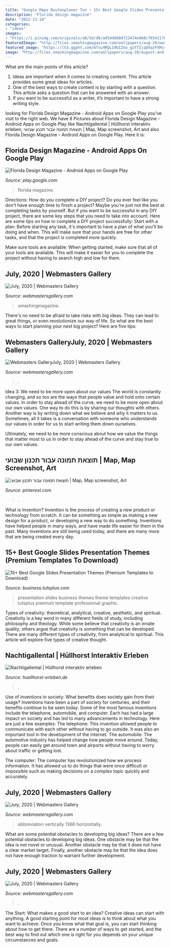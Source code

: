 ```yaml
---
title: "Google Maps Routenplaner Ton ~ 15+ Best Google Slides Presentation Themes (premium Templates To Download)"
description: "Florida design magazine"
date: "2022-11-14"
categories:
- "ideas"
images:
- "https://i.pinimg.com/originals/a0/5d/d0/a05dd088d722474e968c7034217074cb.jpg"
featuredImage: "http://files.smashingmagazine.com/wallpapers/aug-20/womens-equality-day/cal/aug-20-womens-equality-day-cal-1366x768.jpg"
featured_image: "https://lh3.ggpht.com/ATvLHRQL19OIZoo_gzYfZjqO4qzFXMcdCVtS8H6sFe1fAVUtYlvSF9dRYGS-WYm8OLc=h900"
image: "http://files.smashingmagazine.com/wallpapers/aug-20/august-and-a-half/cal/aug-20-august-and-a-half-cal-1920x1440.jpg"
---
```



What are the main points of this article?
1. Ideas are important when it comes to creating content. This article provides some great ideas for articles.
2. One of the best ways to create content is by starting with a question. This article asks a question that can be answered with an answer.
3. If you want to be successful as a writer, it’s important to have a strong writing style.

	

		
looking for Florida Design Magazine - Android Apps on Google Play you've visit to the right web. We have 8 Pictures about Florida Design Magazine - Android Apps on Google Play like Nachtigallental | Hüllhorst interaktiv erleben, תוצאת תמונה עבור תכנון שבועי | Map, Map screenshot, Art and also Florida Design Magazine - Android Apps on Google Play. Here it is:
		
    
## Florida Design Magazine - Android Apps On Google Play

<img loading=lazy src="https://lh3.ggpht.com/ATvLHRQL19OIZoo_gzYfZjqO4qzFXMcdCVtS8H6sFe1fAVUtYlvSF9dRYGS-WYm8OLc=h900" onerror="this.onerror=null;this.src='https://tse1.mm.bing.net/th?id=OIP.R9ocEobsiGdmPY6hR-u2OwHaL3&amp;pid=15.1';" alt="Florida Design Magazine - Android Apps on Google Play">

_Source: play.google.com_

>florida magazine. 

	

Directions: How do you complete a DIY project?
Do you ever feel like you don't have enough time to finish a project? Maybe you're just not the best at completing tasks by yourself. But if you want to be successful in any DIY project, there are some key steps that you need to take into account. Here are some tips on how to complete a DIY project successfully:
Start with a plan: Before starting any task, it's important to have a plan of what you'll be doing and when. This will make sure that your hands are free for other tasks, and that the project is completed more quickly.

Make sure tools are available: When getting started, make sure that all of your tools are available. This will make it easier for you to complete the project without having to search high and low for them.

    
## July, 2020 | Webmasters Gallery

<img loading=lazy src="http://files.smashingmagazine.com/wallpapers/aug-20/august-and-a-half/cal/aug-20-august-and-a-half-cal-1920x1440.jpg" onerror="this.onerror=null;this.src='https://tse4.mm.bing.net/th?id=OIP.1_VrWcpsSa03dh9sDbFXYwHaFj&amp;pid=15.1';" alt="July, 2020 | Webmasters Gallery">

_Source: webmastersgallery.com_

>smashingmagazine. 

	

There's no need to be afraid to take risks with big ideas. They can lead to great things, or even revolutionize our way of life. So what are the best ways to start planning your next big project? Here are five tips:

    
## Webmasters GalleryJuly, 2020 | Webmasters Gallery

<img loading=lazy src="http://files.smashingmagazine.com/wallpapers/aug-17/i-love-summer/nocal/aug-17-i-love-summer-nocal-1440x900.png" onerror="this.onerror=null;this.src='https://tse2.mm.bing.net/th?id=OIP.U5YyB43b5CAXCaOykmIHbQHaEo&amp;pid=15.1';" alt="Webmasters GalleryJuly, 2020 | Webmasters Gallery">

_Source: webmastersgallery.com_

>. 

	

Idea 3: We need to be more open about our values
The world is constantly changing, and so too are the ways that people value and hold onto certain values. In order to stay ahead of the curve, we need to be more open about our own values.
One way to do this is by sharing our thoughts with others. Another way is by writing down what we believe and why it matters to us. Sometimes, all it takes is a conversation with someone who understands our values in order for us to start writing them down ourselves.

Ultimately, we need to be more conscious about how we value the things that matter most to us in order to stay ahead of the curve and stay true to our own values.

    
## תוצאת תמונה עבור תכנון שבועי | Map, Map Screenshot, Art

<img loading=lazy src="https://i.pinimg.com/originals/a0/5d/d0/a05dd088d722474e968c7034217074cb.jpg" onerror="this.onerror=null;this.src='https://tse4.mm.bing.net/th?id=OIP.kXDau09Dz0BGm8uT4UFGJwHaFc&amp;pid=15.1';" alt="תוצאת תמונה עבור תכנון שבועי | Map, Map screenshot, Art">

_Source: pinterest.com_

>. 

	

What is Invention?
Invention is the process of creating a new product or technology from scratch. It can be something as simple as making a new design for a product, or developing a new way to do something. Inventions have helped people in many ways, and have made life easier for them in the past. Many inventions are still being used today, and there are many more that are being created every day.

    
## 15+ Best Google Slides Presentation Themes (Premium Templates To Download)

<img loading=lazy src="https://cms-assets.tutsplus.com/uploads/users/23/posts/25593/image/braum-google-slides-presentation-theme.jpg" onerror="this.onerror=null;this.src='https://tse4.mm.bing.net/th?id=OIP.9LAMyijG30NfnbZFQ7fX-wHaIW&amp;pid=15.1';" alt="15+ Best Google Slides Presentation Themes (Premium Templates to Download)">

_Source: business.tutsplus.com_

>presentation slides business themes theme templates creative tutsplus premium template professional graphic. 

	

Types of creativity: theoretical, analytical, creative, aesthetic, and spiritual.
Creativity is a key word in many different fields of study, including philosophy and theology. While some believe that creativity is an innate quality, others argue that creativity is something that can be developed. There are many different types of creativity, from analytical to spiritual. This article will explore five types of creative thought.

    
## Nachtigallental | Hüllhorst Interaktiv Erleben

<img loading=lazy src="https://www.huellhorst-erleben.de/sites/default/files/point-interest-poi/309/galerie/5170h-4-feuerwehrfest-nachtigallental-1963.jpg" onerror="this.onerror=null;this.src='https://tse2.mm.bing.net/th?id=OIP.ptW5HkufWtrG9sWB_Hys5wHaE2&amp;pid=15.1';" alt="Nachtigallental | Hüllhorst interaktiv erleben">

_Source: huellhorst-erleben.de_

>. 

	

Use of inventions in society: What benefits does society gain from their usage?
Inventions have been a part of society for centuries, and their benefits continue to be seen today. Some of the most famous inventions include the telephone, automobile, and computer. Each has had a large impact on society and has led to many advancements in technology. Here are just a few examples: The telephone: This invention allowed people to communicate with each other without having to go outside. It was also an important tool in the development of the internet.
The automobile: The automotive industry has helped change how people move around. Today, people can easily get around town and airports without having to worry about traffic or getting lost.

The computer: The computer has revolutionized how we process information. It has allowed us to do things that were once difficult or impossible such as making decisions on a complex topic quickly and accurately.

    
## July, 2020 | Webmasters Gallery

<img loading=lazy src="http://files.smashingmagazine.com/wallpapers/aug-20/womens-equality-day/cal/aug-20-womens-equality-day-cal-1366x768.jpg" onerror="this.onerror=null;this.src='https://tse1.mm.bing.net/th?id=OIP.ZFMTbstbraO9JdhW4ejsDAHaEK&amp;pid=15.1';" alt="July, 2020 | Webmasters Gallery">

_Source: webmastersgallery.com_

>abbreviation vertically 1366 horizontally. 

	

What are some potential obstacles to developing big ideas?
There are a few potential obstacles to developing big ideas. One obstacle may be that the idea is not novel or unusual. Another obstacle may be that it does not have a clear market target. Finally, another obstacle may be that the idea does not have enough traction to warrant further development.

    
## July, 2020 | Webmasters Gallery

<img loading=lazy src="http://files.smashingmagazine.com/wallpapers/aug-20/creating-buzz/nocal/aug-20-creating-buzz-nocal-1920x1200.png" onerror="this.onerror=null;this.src='https://tse4.mm.bing.net/th?id=OIP.rLAk3D30-Oi-sH01dDP0-AHaEo&amp;pid=15.1';" alt="July, 2020 | Webmasters Gallery">

_Source: webmastersgallery.com_

>. 

	

The Start: What makes a good start to an idea?
Creative ideas can start with anything. A good starting point for most ideas is to think about what you want to achieve. Once you know what that goal is, you can start thinking about how to get there. There are a number of ways to get started, and the best way to find out which one is right for you depends on your unique circumstances and goals.

